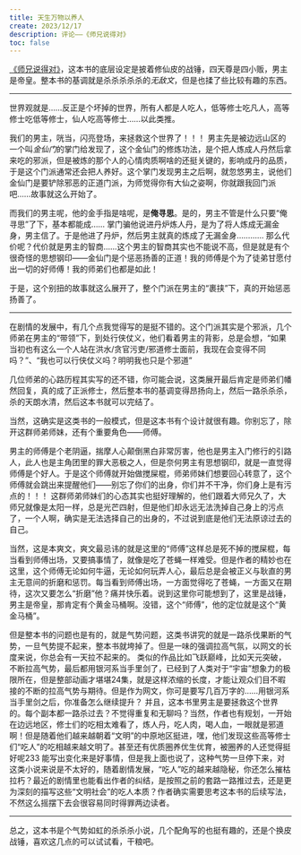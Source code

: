 ```yaml
---
title: 天生万物以养人
create: 2023/12/17
description: 评论——《师兄说得对》
toc: false
---
```


[《师兄说得对》](https://www.qidian.com/book/1036037303/)，这本书的底层设定是披着修仙皮的战锤，四天尊是四小贩，男主是帝皇。整本书的基调就是杀杀杀杀杀的*无敌文*，但是也揉了些比较有趣的东西。

---

世界观就是……反正是个坏掉的世界，所有人都是人吃人，低等修士吃凡人，高等修士吃低等修士，仙人吃高等修士……以此类推。

我们的男主，咣当，闪亮登场，来拯救这个世界了！！！
男主先是被边远山区的一个叫*金仙门*的掌门给发现了，这个金仙门的修炼功法，是个把人炼成人丹然后拿来吃的邪派，但是被炼的那个人的心情肉质啊啥的还挺关键的，影响成丹的品质，于是这个门派通常还会把人养好。这个掌门发现男主之后啊，就忽悠男主，说他们金仙门是要铲除邪恶的正道门派，为师觉得你有大仙之姿啊，你就跟我回门派吧……故事就这么开始了。

而我们的男主呢，他的金手指是啥呢，是**俺寻思**。是的，男主不管是什么只要“俺寻思”了下，基本都能成……
掌门骗他说进丹炉炼人丹，是为了将人炼成无漏金身，男主信了。于是他进了丹炉，然后男主就真的炼成了无漏金身…………
那么代价呢？代价就是男主的智商……这个男主的智商其实也不能说不高，但是就是有个很奇怪的思想钢印——金仙门是个惩恶扬善的正道！我的师傅是个为了徒弟甘愿付出一切的好师傅！我的师弟们也都是如此！

于是，这个别扭的故事就这么展开了，整个门派在男主的“裹挟”下，真的开始惩恶扬善了。

---

在剧情的发展中，有几个点我觉得写的是挺不错的。这个门派其实是个邪派，几个师弟在男主的“带领”下，到处行侠仗义，他们看着男主的背影，总是会想，“如果当初也有这么一个人站在洪水/贪官污吏/邪道修士面前，我现在会变得不同吗？”、“我也可以行侠仗义吗？明明我也只是个邪道”

几位师弟的心路历程其实写的还不错，你可能会说，这类展开最后肯定是师弟们幡然回复，真的成了正派修士，然后整本书的基调变得昂扬向上，然后一路杀杀杀，杀的天朗水清，然后这本书就可以完结了。

当然，这确实是这类书的一般模式，但是这本书有个设计就很有趣。你别忘了，除开这群师弟师妹，还有个重要角色——师傅。

男主的师傅是个老阴逼，揣摩人心颠倒黑白非常厉害，他也是男主入门修行的引路人，此人也是主角团里的罪大恶极之人，但是奈何男主有思想钢印，就是一直觉得师傅是个好人。于是这个师傅就开始做搅屎棍，师弟师妹们想要回心转意了，这个师傅就会跳出来提醒他们——别忘了你们的出身，你们并不干净，你们身上是有污点的！！！
这群师弟师妹们的心态其实也挺好理解的，他们跟着大师兄久了，大师兄就像是太阳一样，总是光芒四射，但是他们却永远无法洗掉自己身上的污点了，一个人啊，确实是无法选择自己的出身的，不过说到底是他们无法原谅过去的自己。

当然，这是本爽文，爽文最忌讳的就是这里的“师傅”这样总是死不掉的搅屎棍，每当看到师傅出场，又要搞事情了，就像是吃了苍蝇一样难受。但是作者的精妙也在这里，这个师傅无论如何牛逼，无论如何玩弄人心，最后总是会被正义与耿直的男主无意间的折磨和惩罚。每当看到师傅出场，一方面觉得吃了苍蝇，一方面又在期待，这次又要怎么“折磨”他？痛并快乐着。说到这里你可能想到了，这里是战锤，男主是帝皇，那肯定有个黄金马桶啊。没错，这个“师傅”，他的定位就是这个“黄金马桶”。

但是整本书的问题也是有的，就是气势问题，这类书讲究的就是一路杀伐果断的气势，一旦气势提不起来，整本书就垮掉了。但是一味的强调拉高气氛，以网文的长度来说，你总会有一天拉不起来的。
类似的作品比如飞跃巅峰，比如天元突破，不断拉高气势，最后都用银河系当手里剑了，已经到了人类对于“宇宙”想象力的极限所在，但是整部动画才堪堪24集，就是这样浓缩的长度，才能让观众们目不暇接的不断的拉高气势与期待。但是作为网文，你可是要写几百万字的……用银河系当手里剑之后，你准备怎么继续提升？
并且，这本书里男主是要拯救这个世界的。每个副本都一路杀过去？不觉得重复和无聊吗？当然，作者也有规划，一开始在边远地区，修士们的吃相太难看了，炼人丹，吃人肉，喝人血，一眼就是邪道啊！但是随着他们越来越朝着“文明”的中原地区挺进，嘿，他们发现这些高等修士们“吃人”的吃相越来越文明了。甚至还有优质圈养优生优育，被圈养的人还觉得挺好呢233
能写出变化来是好事情，但是我上面也说了，这种气势一旦停下来，对这类小说来说是不太好的，随着剧情发展，“吃人”吃的越来越隐秘，你还怎么摧枯拉朽？最近的剧情里也能看出作者的纠结，是按照之前的套路一路推过去，还是更为深刻的描写这些“文明社会”的吃人本质？作者确实需要思考这本书的后续写法，不然这么摇摆下去会很容易同时得罪两边读者。

---

总之，这本书是个气势如虹的杀杀杀小说，几个配角写的也挺有趣的，还是个换皮战锤，喜欢这几点的可以试试看，干粮吧。